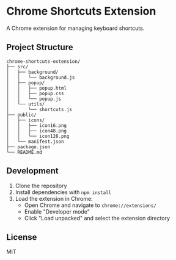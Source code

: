 # Chrome Shortcuts Extension

A Chrome extension for managing keyboard shortcuts.

## Project Structure

```
chrome-shortcuts-extension/
├── src/
│   ├── background/
│   │   └── background.js
│   ├── popup/
│   │   ├── popup.html
│   │   ├── popup.css
│   │   └── popup.js
│   └── utils/
│       └── shortcuts.js
├── public/
│   ├── icons/
│   │   ├── icon16.png
│   │   ├── icon48.png
│   │   └── icon128.png
│   └── manifest.json
├── package.json
└── README.md
```

## Development

1. Clone the repository
2. Install dependencies with `npm install`
3. Load the extension in Chrome:
   - Open Chrome and navigate to `chrome://extensions/`
   - Enable "Developer mode"
   - Click "Load unpacked" and select the extension directory

## License

MIT
